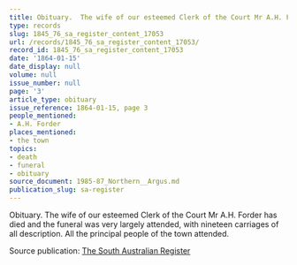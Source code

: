```yaml
---
title: Obituary.  The wife of our esteemed Clerk of the Court Mr A.H. Forder has died
type: records
slug: 1845_76_sa_register_content_17053
url: /records/1845_76_sa_register_content_17053/
record_id: 1845_76_sa_register_content_17053
date: '1864-01-15'
date_display: null
volume: null
issue_number: null
page: '3'
article_type: obituary
issue_reference: 1864-01-15, page 3
people_mentioned:
- A.H. Forder
places_mentioned:
- the town
topics:
- death
- funeral
- obituary
source_document: 1985-87_Northern__Argus.md
publication_slug: sa-register
---
```


Obituary.  The wife of our esteemed Clerk of the Court Mr A.H. Forder has died and the funeral was very largely attended, with nineteen carriages of all description.  All the principal people of the town attended.

Source publication: [The South Australian Register](/publications/sa-register/)

